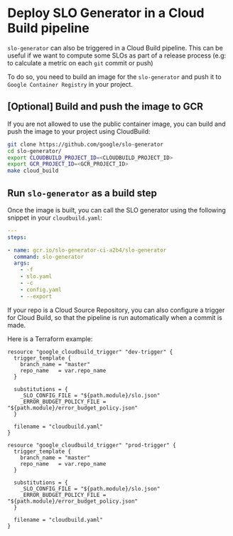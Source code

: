 # Deploy SLO Generator in a Cloud Build pipeline

`slo-generator` can also be triggered in a Cloud Build pipeline. This can be useful if we want to compute some SLOs as part of a release process (e.g: to calculate a metric on each `git` commit or push)

To do so, you need to build an image for the `slo-generator` and push it to `Google Container Registry` in your project.

## [Optional] Build and push the image to GCR

If you are not allowed to use the public container image, you can build and push
the image to your project using CloudBuild:

```sh
git clone https://github.com/google/slo-generator
cd slo-generator/
export CLOUDBUILD_PROJECT_ID=<CLOUDBUILD_PROJECT_ID>
export GCR_PROJECT_ID=<GCR_PROJECT_ID>
make cloud_build
```

## Run `slo-generator` as a build step

Once the image is built, you can call the SLO generator using the following
snippet in your `cloudbuild.yaml`:

```yaml
---
steps:

- name: gcr.io/slo-generator-ci-a2b4/slo-generator
  command: slo-generator
  args:
    - -f
    - slo.yaml
    - -c
    - config.yaml
    - --export
```

If your repo is a Cloud Source Repository, you can also configure a trigger for
Cloud Build, so that the pipeline is run automatically when a commit is made.

Here is a Terraform example:

```hcl
resource "google_cloudbuild_trigger" "dev-trigger" {
  trigger_template {
    branch_name = "master"
    repo_name   = var.repo_name
  }

  substitutions = {
    _SLO_CONFIG_FILE = "${path.module}/slo.json"
    _ERROR_BUDGET_POLICY_FILE = "${path.module}/error_budget_policy.json"
  }

  filename = "cloudbuild.yaml"
}

resource "google_cloudbuild_trigger" "prod-trigger" {
  trigger_template {
    branch_name = "master"
    repo_name   = var.repo_name
  }

  substitutions = {
    _SLO_CONFIG_FILE = "${path.module}/slo.json"
    _ERROR_BUDGET_POLICY_FILE = "${path.module}/error_budget_policy.json"
  }

  filename = "cloudbuild.yaml"
}
```

